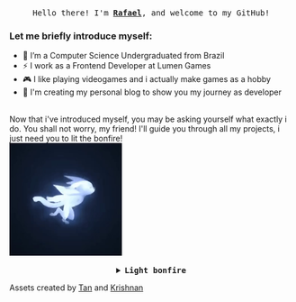 <p align="center">
  <br>
  <samp>
    Hello there! I'm <b><a rel="nofollow noopener noreferrer" target="_blank" href="https://rafahsena.dev/">Rafael</a></b>, and welcome to my GitHub!
    <h3>Let me briefly introduce myself:</h3>
    <ul>
      <li>🔭 I’m a Computer Science Undergraduated from Brazil</li>
      <li>⚡ I work as a Frontend Developer at Lumen Games</li>
      <li>🎮 I like playing videogames and i actually make games as a hobby</li>
      <li>💬 I'm creating my personal blog to show you my journey as developer</li>
    </ul>
    <br>
      Now that i've introduced myself, you may be asking yourself what exactly i do.
      You shall not worry, my friend! I'll guide you through all my projects, i just need you to lit the bonfire!
    <br>

</samp>

  <img src="https://raw.githubusercontent.com/rafahsena/rafahsena/main/assets/ori.gif" width="200"/>

</p>


<details align="center">

<summary> <b> <samp> Light bonfire </samp></b></summary>
<samp>
 <b><h2 style="color: #fc6203">B O N F I R E &nbsp; L I T !</h2> </b>

<img src="https://raw.githubusercontent.com/TanZng/TanZng/master/assets/bonefire.gif" width="200"/>

Current Project: <a href="https://rafahsena.dev">My Personal Blog.</a>

<p align="center">
  <a rel="nofollow noopener noreferrer" target="_blank" href="https://www.linkedin.com/in/rafahsena/">
  <img src="https://raw.githubusercontent.com/rafahsena/rafahsena/main/assets/linkedin.png" width="30px" alt="LinkedIn"></a>
  &nbsp; &nbsp;
  <a rel="nofollow noopener noreferrer" target="_blank" href="https://twitter.com/rafahsena">
  <img src="https://raw.githubusercontent.com/rafahsena/rafahsena/main/assets/twitter.png" width="30px" alt="Twitter"></a>
  &nbsp;
  &nbsp;
  <a rel="nofollow noopener noreferrer" target="_blank" href="https://rafahsena.dev/">
  <img src="https://raw.githubusercontent.com/rafahsena/rafahsena/main/assets/estus_flask.png" width="23px" alt="Secret"></a>
</p> 


</samp>
</details>

Assets created by <a href="https://tanx.dev/">Tan</a> and <a href="https://akhilgkrishnan.me">Krishnan</a>